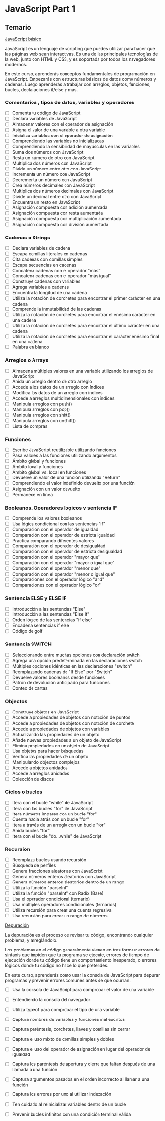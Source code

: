 # JavaScript  Part 1

## Temario

[JavaScript básico](https://www.freecodecamp.org/espanol/learn/javascript-algorithms-and-data-structures/#basic-javascript)

JavaScript es un lenguaje de scripting que puedes utilizar para hacer que las páginas web sean interactivas. Es una de las principales tecnologías de la web, junto con HTML y CSS, y es soportada por todos los navegadores modernos.

En este curso, aprenderás conceptos fundamentales de programación en JavaScript. Empezarás con estructuras básicas de datos como números y cadenas. Luego aprenderás a trabajar con arreglos, objetos, funciones, bucles, declaraciones if/else y más.

### Comentarios , tipos de datos, variables y operadores

- [ ] Comenta tu código de JavaScript
- [ ] Declara variables de JavaScript
- [ ] Almacenar valores con el operador de asignación
- [ ] Asigna el valor de una variable a otra variable
- [ ] Inicializa variables con el operador de asignación
- [ ] Comprendiendo las variables no inicializadas
- [ ] Comprendiendo la sensibilidad de mayúsculas en las variables 
- [ ] Suma dos números con JavaScript
- [ ] Resta un número de otro con JavaScript
- [ ] Multiplica dos números con JavaScript
- [ ] Divide un número entre otro con JavaScript
- [ ] Incrementa un número con JavaScript
- [ ] Decrementa un número con JavaScript
- [ ] Crea números decimales con JavaScript
- [ ] Multiplica dos números decimales con JavaScript
- [ ] Divide un decimal entre otro con JavaScript
- [ ] Encuentra un resto en JavaScript
- [ ] Asignación compuesta con adición aumentada
- [ ] Asignación compuesta con resta aumentada
- [ ] Asignación compuesta con multiplicación aumentada
- [ ] Asignación compuesta con división aumentada

### Cadenas o Strings

- [ ] Declara variables de cadena
- [ ] Escapa comillas literales en cadenas
- [ ] Cita cadenas con comillas simples
- [ ] Escapa secuencias en cadenas
- [ ] Concatena cadenas con el operador "más"
- [ ] Concatena cadenas con el operador "más igual"
- [ ] Construye cadenas con variables
- [ ] Agrega variables a cadenas
- [ ] Encuentra la longitud de una cadena
- [ ] Utiliza la notación de corchetes para encontrar el primer carácter en una cadena
- [ ] Comprende la inmutabilidad de las cadenas
- [ ] Utiliza la notación de corchetes para encontrar el enésimo carácter en una cadena
- [ ] Utiliza la notación de corchetes para encontrar el último carácter en una cadena
- [ ] Utiliza la notación de corchetes para encontrar el carácter enésimo final en una cadena
- [ ] Palabra en blanco

### Arreglos o Arrays

- [ ] Almacena múltiples valores en una variable utilizando los arreglos de JavaScript
- [ ] Anida un arreglo dentro de otro arreglo
- [ ] Accede a los datos de un arreglo con índices
- [ ] Modifica los datos de un arreglo con índices
- [ ] Accede a arreglos multidimensionales con índices
- [ ] Manipula arreglos con push()
- [ ] Manipula arreglos con pop()
- [ ] Manipula arreglos con shift()
- [ ] Manipula arreglos con unshift()
- [ ] Lista de compras

### Funciones 

- [ ] Escribe JavaScript reutilizable utilizando funciones
- [ ] Pasa valores a las funciones utilizando argumentos
- [ ] Ámbito global y funciones
- [ ] Ámbito local y funciones
- [ ] Ámbito global vs. local en funciones
- [ ] Devuelve un valor de una función utilizando "Return"
- [ ] Comprendiendo el valor indefinido devuelto por una función
- [ ] Asignación con un valor devuelto
- [ ] Permanece en línea

### Booleanos, Operadores logicos y sentencia IF

- [ ] Comprende los valores booleanos
- [ ] Usa lógica condicional con las sentencias "If"
- [ ] Comparación con el operador de igualdad
- [ ] Comparación con el operador de estricta igualdad
- [ ] Practica comparando diferentes valores
- [ ] Comparación con el operador de desigualdad
- [ ] Comparación con el operador de estricta desigualdad
- [ ] Comparación con el operador "mayor que"
- [ ] Comparación con el operador "mayor o igual que"
- [ ] Comparación con el operador "menor que"
- [ ] Comparación con el operador "menor o igual que"
- [ ] Comparaciones con el operador lógico "and"
- [ ] Comparaciones con el operador lógico "or"

### Sentencia ELSE y ELSE IF

- [ ] Introducción a las sentencias "Else"
- [ ] Introducción a las sentencias "Else If"
- [ ] Orden lógico de las sentencias "if else"
- [ ] Encadena sentencias if else
- [ ] Código de golf

### Sentencia SWITCH

- [ ] Seleccionando entre muchas opciones con declaración switch
- [ ] Agrega una opción predeterminada en las declaraciones switch
- [ ] Múltiples opciones idénticas en las declaraciones "switch"
- [ ] Reemplazando cadenas de "If Else" por "Switch"
- [ ] Devuelve valores booleanos desde funciones
- [ ] Patrón de devolución anticipado para funciones
- [ ] Conteo de cartas

### Objectos 

- [ ] Construye objetos en JavaScript
- [ ] Accede a propiedades de objetos con notación de puntos
- [ ] Accede a propiedades de objetos con notación de corchete
- [ ] Accede a propiedades de objetos con variables
- [ ] Actualizando las propiedades de un objeto
- [ ] Añade nuevas propiedades a un objeto de JavaScript
- [ ] Elimina propiedades en un objeto de JavaScript
- [ ] Usa objetos para hacer búsquedas
- [ ] Verifica las propiedades de un objeto
- [ ] Manipulando objectos complejos
- [ ] Accede a objetos anidados
- [ ] Accede a arreglos anidados
- [ ] Colección de discos

### Ciclos o bucles

- [ ] Itera con el bucle "while" de JavaScript
- [ ] Itera con los bucles "for" de JavaScript
- [ ] Itera números impares con un bucle "for"
- [ ] Cuenta hacia atrás con un bucle "for"
- [ ] Itera a través de un arreglo con un bucle "for"
- [ ] Anida bucles "for"
- [ ] Itera con el bucle "do...while" de JavaScript

### Recursion

- [ ] Reemplaza bucles usando recursión
- [ ] Búsqueda de perfiles
- [ ] Genera fracciones aleatorias con JavaScript
- [ ] Genera números enteros aleatorios con JavaScript
- [ ] Genera números enteros aleatorios dentro de un rango
- [ ] Utiliza la función "parseInt"
- [ ] Utiliza la función "parseInt" con Radix (Base)
- [ ] Usa el operador condicional (ternario)
- [ ] Usa múltiples operadores condicionales (ternarios)
- [ ] Utiliza recursión para crear una cuenta regresiva
- [ ] Usa recursión para crear un rango de números

[Depuración](https://www.freecodecamp.org/espanol/learn/javascript-algorithms-and-data-structures/#debugging)

La depuración es el proceso de revisar tu código, encontrando cualquier problema, y arreglándolo.

Los problemas en el código generalmente vienen en tres formas: errores de sintaxis que impiden que tu programa se ejecute, errores de tiempo de ejecución donde tu código tiene un comportamiento inesperado, o errores lógicos donde tu código no hace lo que pretendes.

En este curso, aprenderás como usar la consola de JavaScript para depurar programas y prevenir errores comunes antes de que ocurran.

- [ ] Usa la consola de JavaScript para comprobar el valor de una variable
- [ ] Entendiendo la consola del navegador
- [ ] Utiliza typeof para comprobar el tipo de una variable
- [ ] Captura nombres de variables y funciones mal escritos
- [ ] Captura paréntesis, corchetes, llaves y comillas sin cerrar
- [ ] Captura el uso mixto de comillas simples y dobles
- [ ] Captura el uso del operador de asignación en lugar del operador de igualdad
- [ ] Captura los paréntesis de apertura y cierre que faltan después de una llamada a una función
- [ ] Captura argumentos pasados en el orden incorrecto al llamar a una función
- [ ] Captura los errores por uno al utilizar indexación
- [ ] Ten cuidado al reinicializar variables dentro de un bucle
- [ ] Prevenir bucles infinitos con una condición terminal válida

